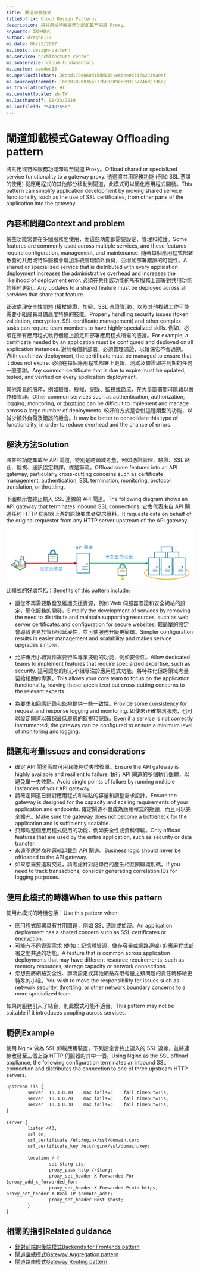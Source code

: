 ```yaml
---
title: 閘道卸載模式
titleSuffix: Cloud Design Patterns
description: 將共用或特殊服務功能卸載至閘道 Proxy。
keywords: 設計模式
author: dragon119
ms.date: 06/23/2017
ms.topic: design-pattern
ms.service: architecture-center
ms.subservice: cloud-fundamentals
ms.custom: seodec18
ms.openlocfilehash: 28dbd1798060d1bdd01b1e6bee03337a2239a9ef
ms.sourcegitcommit: 1b50810208354577b00e89e5c031b774b02736e2
ms.translationtype: HT
ms.contentlocale: zh-TW
ms.lasthandoff: 01/23/2019
ms.locfileid: "54487656"
---
```

# <a name="gateway-offloading-pattern"></a><span data-ttu-id="f265f-104">閘道卸載模式</span><span class="sxs-lookup"><span data-stu-id="f265f-104">Gateway Offloading pattern</span></span>

<span data-ttu-id="f265f-105">將共用或特殊服務功能卸載至閘道 Proxy。</span><span class="sxs-lookup"><span data-stu-id="f265f-105">Offload shared or specialized service functionality to a gateway proxy.</span></span> <span data-ttu-id="f265f-106">透過將共用服務功能 (例如 SSL 憑證的使用) 從應用程式的其他部分移動到閘道，此模式可以簡化應用程式開發。</span><span class="sxs-lookup"><span data-stu-id="f265f-106">This pattern can simplify application development by moving shared service functionality, such as the use of SSL certificates, from other parts of the application into the gateway.</span></span>

## <a name="context-and-problem"></a><span data-ttu-id="f265f-107">內容和問題</span><span class="sxs-lookup"><span data-stu-id="f265f-107">Context and problem</span></span>

<span data-ttu-id="f265f-108">某些功能常會在多個服務間使用，而這些功能都需要設定、管理和維護。</span><span class="sxs-lookup"><span data-stu-id="f265f-108">Some features are commonly used across multiple services, and these features require configuration, management, and maintenance.</span></span> <span data-ttu-id="f265f-109">隨著每個應用程式部署散發的共用或特殊服務會增加系統管理額外負荷，並增加部署錯誤的可能性。</span><span class="sxs-lookup"><span data-stu-id="f265f-109">A shared or specialized service that is distributed with every application deployment increases the administrative overhead and increases the likelihood of deployment error.</span></span> <span data-ttu-id="f265f-110">必須在共用該功能的所有服務上部署對共用功能的任何更新。</span><span class="sxs-lookup"><span data-stu-id="f265f-110">Any updates to a shared feature must be deployed across all services that share that feature.</span></span>

<span data-ttu-id="f265f-111">正確處理安全性問題 (權杖驗證、加密、SSL 憑證管理)，以及其他複雜工作可能需要小組成員具備高度特殊的技能。</span><span class="sxs-lookup"><span data-stu-id="f265f-111">Properly handling security issues (token validation, encryption, SSL certificate management) and other complex tasks can require team members to have highly specialized skills.</span></span> <span data-ttu-id="f265f-112">例如，必須在所有應用程式執行個體上設定和部署應用程式所需的憑證。</span><span class="sxs-lookup"><span data-stu-id="f265f-112">For example, a certificate needed by an application must be configured and deployed on all application instances.</span></span> <span data-ttu-id="f265f-113">對於每個新部署，必須管理憑證，以確保它不會過期。</span><span class="sxs-lookup"><span data-stu-id="f265f-113">With each new deployment, the certificate must be managed to ensure that it does not expire.</span></span> <span data-ttu-id="f265f-114">必須在每個應用程式部署上更新、測試及驗證即將到期的任何一般憑證。</span><span class="sxs-lookup"><span data-stu-id="f265f-114">Any common certificate that is due to expire must be updated, tested, and verified on every application deployment.</span></span>

<span data-ttu-id="f265f-115">其他常見的服務，例如驗證、授權、記錄、監視或[節流](./throttling.md)，在大量部署間可能難以實作和管理。</span><span class="sxs-lookup"><span data-stu-id="f265f-115">Other common services such as authentication, authorization, logging, monitoring, or [throttling](./throttling.md) can be difficult to implement and manage across a large number of deployments.</span></span> <span data-ttu-id="f265f-116">較好的方式是合併這種類型的功能，以減少額外負荷及錯誤的機會。</span><span class="sxs-lookup"><span data-stu-id="f265f-116">It may be better to consolidate this type of functionality, in order to reduce overhead and the chance of errors.</span></span>

## <a name="solution"></a><span data-ttu-id="f265f-117">解決方法</span><span class="sxs-lookup"><span data-stu-id="f265f-117">Solution</span></span>

<span data-ttu-id="f265f-118">將某些功能卸載至 API 閘道，特別是跨領域考量，例如憑證管理、驗證、SSL 終止、監視、通訊協定轉譯，或是節流。</span><span class="sxs-lookup"><span data-stu-id="f265f-118">Offload some features into an API gateway, particularly cross-cutting concerns such as certificate management, authentication, SSL termination, monitoring, protocol translation, or throttling.</span></span>

<span data-ttu-id="f265f-119">下圖顯示會終止輸入 SSL 連線的 API 閘道。</span><span class="sxs-lookup"><span data-stu-id="f265f-119">The following diagram shows an API gateway that terminates inbound SSL connections.</span></span> <span data-ttu-id="f265f-120">它會代表來自 API 閘道任何 HTTP 伺服器上游的原始要求者要求資料。</span><span class="sxs-lookup"><span data-stu-id="f265f-120">It requests data on behalf of the original requestor from any HTTP server upstream of the API gateway.</span></span>

 ![閘道卸載模式圖](./_images/gateway-offload.png)

<span data-ttu-id="f265f-122">此模式的好處包括：</span><span class="sxs-lookup"><span data-stu-id="f265f-122">Benefits of this pattern include:</span></span>

- <span data-ttu-id="f265f-123">讓您不再需要散發及維護支援資源，例如 Web 伺服器憑證和安全網站的設定，簡化服務的開發。</span><span class="sxs-lookup"><span data-stu-id="f265f-123">Simplify the development of services by removing the need to distribute and maintain supporting resources, such as web server certificates and configuration for secure websites.</span></span> <span data-ttu-id="f265f-124">較簡單的設定會導致更易於管理和延展性，並可使服務升級更簡單。</span><span class="sxs-lookup"><span data-stu-id="f265f-124">Simpler configuration results in easier management and scalability and makes service upgrades simpler.</span></span>

- <span data-ttu-id="f265f-125">允許專用小組實作需要特殊專業技術的功能，例如安全性。</span><span class="sxs-lookup"><span data-stu-id="f265f-125">Allow dedicated teams to implement features that require specialized expertise, such as security.</span></span> <span data-ttu-id="f265f-126">這可讓您的核心小組專注於應用程式功能，將特殊化但跨領域考量留給相關的專家。</span><span class="sxs-lookup"><span data-stu-id="f265f-126">This allows your core team to focus on the application functionality, leaving these specialized but cross-cutting concerns to the relevant experts.</span></span>

- <span data-ttu-id="f265f-127">為要求和回應記錄和監視提供一些一致性。</span><span class="sxs-lookup"><span data-stu-id="f265f-127">Provide some consistency for request and response logging and monitoring.</span></span> <span data-ttu-id="f265f-128">即使未正確檢測服務，也可以設定閘道以確保最低層級的監視和記錄。</span><span class="sxs-lookup"><span data-stu-id="f265f-128">Even if a service is not correctly instrumented, the gateway can be configured to ensure a minimum level of monitoring and logging.</span></span>

## <a name="issues-and-considerations"></a><span data-ttu-id="f265f-129">問題和考量</span><span class="sxs-lookup"><span data-stu-id="f265f-129">Issues and considerations</span></span>

- <span data-ttu-id="f265f-130">確定 API 閘道高度可用且能夠從失敗復原。</span><span class="sxs-lookup"><span data-stu-id="f265f-130">Ensure the API gateway is highly available and resilient to failure.</span></span> <span data-ttu-id="f265f-131">執行 API 閘道的多個執行個體，以避免單一失敗點。</span><span class="sxs-lookup"><span data-stu-id="f265f-131">Avoid single points of failure by running multiple instances of your API gateway.</span></span>
- <span data-ttu-id="f265f-132">請確定閘道已針對應用程式和端點的容量和調整需求設計。</span><span class="sxs-lookup"><span data-stu-id="f265f-132">Ensure the gateway is designed for the capacity and scaling requirements of your application and endpoints.</span></span> <span data-ttu-id="f265f-133">確定閘道不會成為應用程式的瓶頸，而且可以完全擴充。</span><span class="sxs-lookup"><span data-stu-id="f265f-133">Make sure the gateway does not become a bottleneck for the application and is sufficiently scalable.</span></span>
- <span data-ttu-id="f265f-134">只卸載整個應用程式使用的功能，例如安全性或資料傳輸。</span><span class="sxs-lookup"><span data-stu-id="f265f-134">Only offload features that are used by the entire application, such as security or data transfer.</span></span>
- <span data-ttu-id="f265f-135">永遠不應將商務邏輯卸載到 API 閘道。</span><span class="sxs-lookup"><span data-stu-id="f265f-135">Business logic should never be offloaded to the API gateway.</span></span>
- <span data-ttu-id="f265f-136">如果您需要追蹤交易，請考慮針對記錄目的產生相互關聯識別碼。</span><span class="sxs-lookup"><span data-stu-id="f265f-136">If you need to track transactions, consider generating correlation IDs for logging purposes.</span></span>

## <a name="when-to-use-this-pattern"></a><span data-ttu-id="f265f-137">使用此模式的時機</span><span class="sxs-lookup"><span data-stu-id="f265f-137">When to use this pattern</span></span>

<span data-ttu-id="f265f-138">使用此模式的時機包括：</span><span class="sxs-lookup"><span data-stu-id="f265f-138">Use this pattern when:</span></span>

- <span data-ttu-id="f265f-139">應用程式部署具有共用問題，例如 SSL 憑證或加密。</span><span class="sxs-lookup"><span data-stu-id="f265f-139">An application deployment has a shared concern such as SSL certificates or encryption.</span></span>
- <span data-ttu-id="f265f-140">可能有不同資源需求 (例如：記憶體資源、儲存容量或網路連線) 的應用程式部署之間共通的功能。</span><span class="sxs-lookup"><span data-stu-id="f265f-140">A feature that is common across application deployments that may have different resource requirements, such as memory resources, storage capacity or network connections.</span></span>
- <span data-ttu-id="f265f-141">您想要將網路安全性、節流設定或其他網路界限考量之類問題的責任轉移給更特殊的小組。</span><span class="sxs-lookup"><span data-stu-id="f265f-141">You wish to move the responsibility for issues such as network security, throttling, or other network boundary concerns to a more specialized team.</span></span>

<span data-ttu-id="f265f-142">如果跨服務引入了結合，則此模式可能不適合。</span><span class="sxs-lookup"><span data-stu-id="f265f-142">This pattern may not be suitable if it introduces coupling across services.</span></span>

## <a name="example"></a><span data-ttu-id="f265f-143">範例</span><span class="sxs-lookup"><span data-stu-id="f265f-143">Example</span></span>

<span data-ttu-id="f265f-144">使用 Nginx 做為 SSL 卸載應用裝置，下列設定會終止連入的 SSL 連線，並將連線散發至三個上游 HTTP 伺服器的其中一個。</span><span class="sxs-lookup"><span data-stu-id="f265f-144">Using Nginx as the SSL offload appliance, the following configuration terminates an inbound SSL connection and distributes the connection to one of three upstream HTTP servers.</span></span>

```console
upstream iis {
        server  10.3.0.10    max_fails=3    fail_timeout=15s;
        server  10.3.0.20    max_fails=3    fail_timeout=15s;
        server  10.3.0.30    max_fails=3    fail_timeout=15s;
}

server {
        listen 443;
        ssl on;
        ssl_certificate /etc/nginx/ssl/domain.cer;
        ssl_certificate_key /etc/nginx/ssl/domain.key;

        location / {
                set $targ iis;
                proxy_pass http://$targ;
                proxy_set_header X-Forwarded-For $proxy_add_x_forwarded_for;
                proxy_set_header X-Forwarded-Proto https;
proxy_set_header X-Real-IP $remote_addr;
                proxy_set_header Host $host;
        }
}
```

## <a name="related-guidance"></a><span data-ttu-id="f265f-145">相關的指引</span><span class="sxs-lookup"><span data-stu-id="f265f-145">Related guidance</span></span>

- [<span data-ttu-id="f265f-146">針對前端的後端模式</span><span class="sxs-lookup"><span data-stu-id="f265f-146">Backends for Frontends pattern</span></span>](./backends-for-frontends.md)
- [<span data-ttu-id="f265f-147">閘道彙總模式</span><span class="sxs-lookup"><span data-stu-id="f265f-147">Gateway Aggregation pattern</span></span>](./gateway-aggregation.md)
- [<span data-ttu-id="f265f-148">閘道路由模式</span><span class="sxs-lookup"><span data-stu-id="f265f-148">Gateway Routing pattern</span></span>](./gateway-routing.md)

